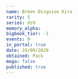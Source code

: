 ```yaml
---
name: Breen Disguise Kira
rarity: 5
series: ds9
memory_alpha:
bigbook_tier: -1
events: 0
in_portal: true
date: 29/09/2020
obtained: Pack
mega: false
published: true
---
```



